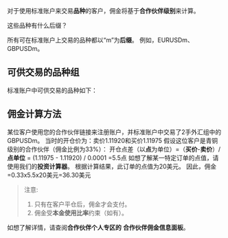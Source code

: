 
对于使用标准账户来交易**品种**的客户，佣金将基于**合作伙伴级别**来计算。

这些品种有什么后缀？

所有可在标准账户上交易的品种都以“m”为**后缀**。 例如，EURUSDm、GBPUSDm。

## 可供交易的品种组

标准账户中可供交易的品种如下：

## 佣金计算方法

某位客户使用您的合作伙伴链接来注册账户，并标准账户中交易了2手外汇组中的GBPUSDm。 当时的开仓价为：卖价1.11920和买价1.11975
假设这位客户是青铜级别的合作伙伴（佣金比例为33%）：
开仓点差（以**点**为单位）=（**买价**-**卖价**）/**点单位**
 = (1.11975 - 1.11920) / 0.0001
 =5.5点
如想了解某一特定订单的点值，请使用我们的**投资计算器**。 根据计算结果，此订单的点值为20美元。
因此，佣金=0.33x5.5x20美元=36.30美元

> 注意:
> 1. 只有在客户平仓后，佣金才会支付。
> 2. 佣金受**本金使用比率**约束（如有）。

如想了解详情，请查阅**合作伙伴个人专区的** **合作伙伴佣金信息面板**。